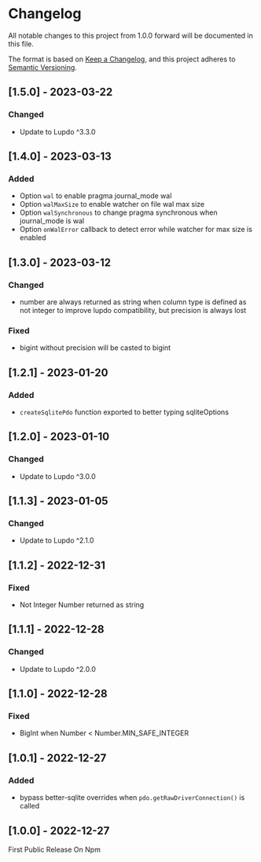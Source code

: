 # Changelog

All notable changes to this project from 1.0.0 forward will be documented in this file.

The format is based on [Keep a Changelog](https://keepachangelog.com/en/1.0.0/),
and this project adheres to [Semantic Versioning](https://semver.org/spec/v2.0.0.html).

## [1.5.0] - 2023-03-22

### Changed

-   Update to Lupdo ^3.3.0

## [1.4.0] - 2023-03-13

### Added

-   Option `wal` to enable pragma journal_mode wal
-   Option `walMaxSize` to enable watcher on file wal max size
-   Option `walSynchronous` to change pragma synchronous when journal_mode is wal
-   Option `onWalError` callback to detect error while watcher for max size is enabled

## [1.3.0] - 2023-03-12

### Changed

-   number are always returned as string when column type is defined as not integer to improve lupdo compatibility, but precision is always lost

### Fixed

-   bigint without precision will be casted to bigint

## [1.2.1] - 2023-01-20

### Added

-   `createSqlitePdo` function exported to better typing sqliteOptions

## [1.2.0] - 2023-01-10

### Changed

-   Update to Lupdo ^3.0.0

## [1.1.3] - 2023-01-05

### Changed

-   Update to Lupdo ^2.1.0

## [1.1.2] - 2022-12-31

### Fixed

-   Not Integer Number returned as string

## [1.1.1] - 2022-12-28

### Changed

-   Update to Lupdo ^2.0.0

## [1.1.0] - 2022-12-28

### Fixed

-   BigInt when Number < Number.MIN_SAFE_INTEGER

## [1.0.1] - 2022-12-27

### Added

-   bypass better-sqlite overrides when `pdo.getRawDriverConnection()` is called

## [1.0.0] - 2022-12-27

First Public Release On Npm
